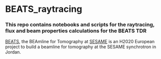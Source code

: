 # **BEATS_raytracing**
### This repo contains notebooks and scripts for the raytracing, flux and beam properties calculations for the BEATS TDR

[BEATS](https://beats.esrf.fr/), the BEAmline for Tomography at [SESAME](https://www.sesame.org.jo/) is an H2020 European project to build a beamline for tomography at the SESAME synchrotron in Jordan.

